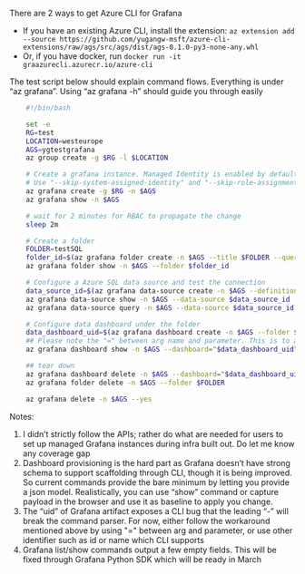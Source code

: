There are 2 ways to get Azure CLI for Grafana

- If you have an existing Azure CLI, install the extension: `az extension add  --source https://github.com/yugangw-msft/azure-cli-extensions/raw/ags/src/ags/dist/ags-0.1.0-py3-none-any.whl`
- Or, if you have docker, run `docker run -it graazurecli.azurecr.io/azure-cli`
 


The test script below should explain command flows. Everything is under “az grafana”. Using “az grafana -h” should guide you through easily

```bash
    #!/bin/bash

    set -e
    RG=test
    LOCATION=westeurope
    AGS=ygtestgrafana
    az group create -g $RG -l $LOCATION

    # Create a grafana instance. Managed Identity is enabled by default. Roles assignments are created for both the command user and managed identity
    # Use "--skip-system-assigned-identity" and "--skip-role-assignments" to skip them, and use "az role assignment create" for finer control
    az grafana create -g $RG -n $AGS
    az grafana show -n $AGS

    # wait for 2 minutes for RBAC to propagate the change
    sleep 2m

    # Create a folder
    FOLDER=testSQL
    folder_id=$(az grafana folder create -n $AGS --title $FOLDER --query "id" -otsv)
    az grafana folder show -n $AGS --folder $folder_id

    # Configure a Azure SQL data source and test the connection
    data_source_id=$(az grafana data-source create -n $AGS --definition /mnt/d/work/cli/data-source-sql.json --query "id" -o tsv)
    az grafana data-source show -n $AGS --data-source $data_source_id
    az grafana data-source query -n $AGS --data-source $data_source_id --query-format table  --conditions rawSql="SELECT 1"

    # Configure data dashboard under the folder
    data_dashboard_uid=$(az grafana dashboard create -n $AGS --folder $FOLDER --title "test dashboard" --definition /mnt/d/work/cli/dashboard-sql.json --query "uid" -o tsv)
    ## Please note the "=" between arg name and parameter. This is to avoid a CLI bug caused by potential leading "-" in uid
    az grafana dashboard show -n $AGS --dashboard="$data_dashboard_uid"

    ## tear down
    az grafana dashboard delete -n $AGS --dashboard="$data_dashboard_uid"
    az grafana folder delete -n $AGS --folder $FOLDER

    az grafana delete -n $AGS --yes
```

Notes:
1.	I didn’t strictly follow the APIs; rather do what are needed for users to set up managed Grafana instances during infra built out. Do let me know any coverage gap
2.	Dashboard provisioning is the hard part as Grafana doesn’t have strong schema to support scaffolding through CLI, though it is being improved. So current commands provide the bare minimum by letting you provide a json model. Realistically, you can use “show” command or capture payload in the browser and use it as baseline to apply you change. 
3.	The “uid” of Grafana artifact exposes a CLI bug that the leading “-” will break the command parser. For now, either follow the workaround mentioned above by using "=" between arg and parameter, or use other identifier such as id or name which CLI supports
4.	Grafana list/show commands output a few empty fields. This will be fixed through Grafana Python SDK which will be ready in March
